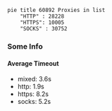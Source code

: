 
```mermaid
pie title 60892 Proxies in list
    "HTTP" : 28228
    "HTTPS": 10005
    "SOCKS" : 30752
```

### Some Info
#### Average Timeout

- mixed: 3.6s
- http: 1.9s
- https: 8.2s
- socks: 5.2s